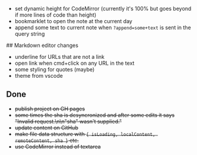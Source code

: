 * set dynamic height for CodeMirror (currently it's 100% but goes beyond if more lines of code than height)
* bookmarklet to open the note at the current day
* append some text to current note when `?append=some+text` is sent in the query string

## Markdown editor changes
* underline for URLs that are not a link
* open link when cmd+click on any URL in the text
* some styling for quotes (maybe)
* theme from vscode

## Done
* ~~publish project on GH pages~~
* ~~some times the sha is desyncronized and after some edits it says "Invalid request.\n\n\"sha\" wasn't supplied."~~
* ~~update content on GitHub~~
* ~~make file data structure with `{ isLoading, localContent, remoteContent, sha }` etc.~~
* ~~use CodeMirror instead of textarea~~